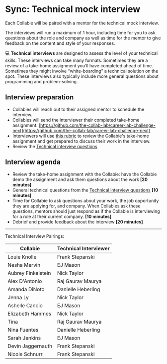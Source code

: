 # Sync: Technical mock interview

Each Collabie will be paired with a mentor for the technical mock interview.

The interviews will run a maximum of 1 hour, including time for you to ask questions about the role and company as well as time for the mentor to give feedback on the content and style of your responses.

<aside>
💻 <strong>Technical interviews</strong> are designed to assess the level of your technical skills. These interviews can take many formats. Sometimes they are a review of a take-home assignment you’ll have completed ahead of time. Sometimes they might involve “white-boarding” a technical solution on the spot. These interviews also typically include more general questions about programming and problem-solving.

</aside>

## Interview preparation

- Collabies will reach out to their assigned mentor to schedule the interview.
- Collabies will send the interviewer their completed take-home assignment. [https://github.com/the-collab-lab/career-lab-challenge-next](https://github.com/the-collab-lab/career-lab-challenge-next)
- Interviewers will use [this rubric](https://docs.google.com/spreadsheets/d/17m_A_cinlrju0H1KfNcodWgv1Dh8gsW-v5emcHSEjjA/edit) to review the Collabie's take-home assignment and get prepared to discuss their work in the interview.
- Review the [Technical interview questions](../resources/technical-interview-questions.md)

## Interview agenda

- Review the take-home assignment with the Collabie: have the Collabie demo the assignment and ask them questions about the work **[20 minutes]**
- General technical questions from the [Technical interview questions](../resources/technical-interview-questions.md) **[10 minutes]**
- Time for Collabie to ask questions about your work, the job opportunity they are applying for, and company. When Collabies ask these questions, mentors should just respond as if the Collabie is interviewing for a role at their current company. **[10 minutes]**
- Debrief and provide feedback about the interview **[20 minutes]**

---

Technical Interview Pairings:

[comment]: <> (Populate using the values in this CodeSandbox: https://codesandbox.io/s/career-lab-pairings-u1qmj?file=/src/App.js)
[comment]: <> (TODO: move this script into this project somehow)

| Collabie | Technical Interviewer |
| ---- | ---- |
| Louie Knolle  | Frank Stepanski |
| Nesha Mervin  | EJ Mason  |
| Aubrey Finkelstein  | Nick Taylor |
| Alex D'Antonio  | Raj Gaurav Maurya |
| Amanda DiNoto | Danielle Heberling |
| Jenna Ly  | Nick Taylor |
| Ashelle Cancio  | EJ Mason |
| Elizabeth Hammes  | Nick Taylor |
| Tina  | Raj Gaurav Maurya |
| Nina Fuentes  | Danielle Heberling |
| Sarah Jenkins | EJ Mason |
| Devin Jaggernauth | Frank Stepanski |
| Nicole Schnurr | Frank Stepanski |

